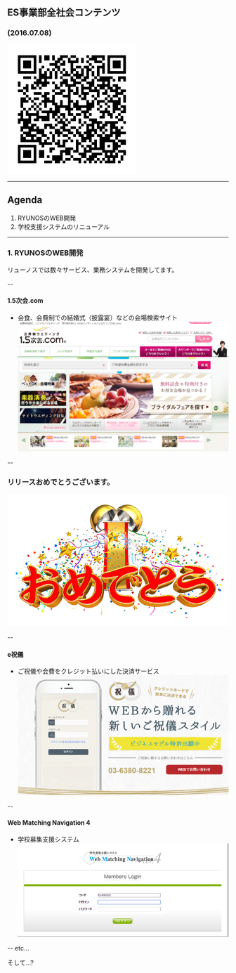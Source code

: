 ## ES事業部全社会コンテンツ
### (2016.07.08)
![qr](../images/QR.gif)

---

## Agenda
1. RYUNOSのWEB開発
2. 学校支援システムのリニューアル

---

### 1. RYUNOSのWEB開発
リューノスでは数々サービス、業務システムを開発してます。

--

#### 1.5次会.com
* 会食、会費制での結婚式（披露宴）などの会場検索サイト
![1.5次会](../images/introduction/ittengo.png)

--

### リリースおめでとうございます。
![alt](../images/introduction/comg.jpg)

--

#### e祝儀
* ご祝儀や会費をクレジット払いにした決済サービス
![e祝儀](../images/introduction/e-syugi.png)

--

#### Web Matching Navigation 4
* 学校募集支援システム
![mn4](../images/introduction/mn4.png)

--
etc...
 <p class="fragment">そして...?</p>
